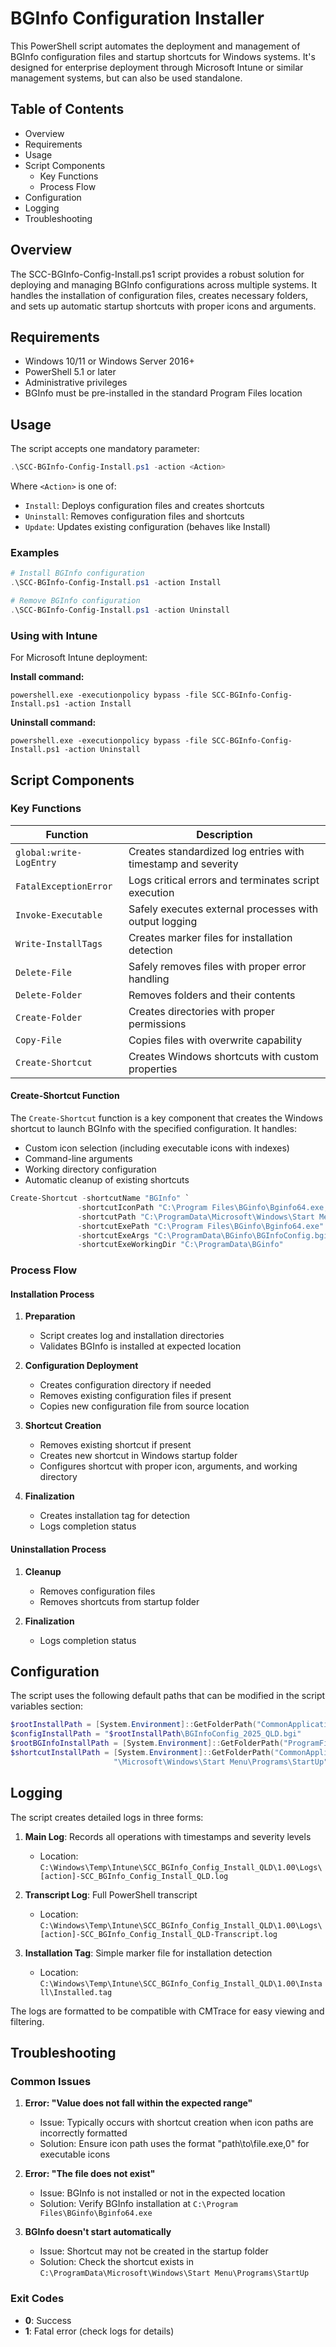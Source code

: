 # BGInfo Configuration Installer

This PowerShell script automates the deployment and management of BGInfo configuration files and startup shortcuts for Windows systems. It's designed for enterprise deployment through Microsoft Intune or similar management systems, but can also be used standalone.

## Table of Contents

- Overview
- Requirements
- Usage
- Script Components
  - Key Functions
  - Process Flow
- Configuration
- Logging
- Troubleshooting

## Overview

The SCC-BGInfo-Config-Install.ps1 script provides a robust solution for deploying and managing BGInfo configurations across multiple systems. It handles the installation of configuration files, creates necessary folders, and sets up automatic startup shortcuts with proper icons and arguments.

## Requirements

- Windows 10/11 or Windows Server 2016+
- PowerShell 5.1 or later
- Administrative privileges
- BGInfo must be pre-installed in the standard Program Files location

## Usage

The script accepts one mandatory parameter:

```powershell
.\SCC-BGInfo-Config-Install.ps1 -action <Action>
```

Where `<Action>` is one of:
- `Install`: Deploys configuration files and creates shortcuts
- `Uninstall`: Removes configuration files and shortcuts
- `Update`: Updates existing configuration (behaves like Install)

### Examples

```powershell
# Install BGInfo configuration
.\SCC-BGInfo-Config-Install.ps1 -action Install

# Remove BGInfo configuration
.\SCC-BGInfo-Config-Install.ps1 -action Uninstall
```

### Using with Intune

For Microsoft Intune deployment:

**Install command:**
```
powershell.exe -executionpolicy bypass -file SCC-BGInfo-Config-Install.ps1 -action Install
```

**Uninstall command:**
```
powershell.exe -executionpolicy bypass -file SCC-BGInfo-Config-Install.ps1 -action Uninstall
```

## Script Components

### Key Functions

| Function | Description |
|----------|-------------|
| `global:write-LogEntry` | Creates standardized log entries with timestamp and severity |
| `FatalExceptionError` | Logs critical errors and terminates script execution |
| `Invoke-Executable` | Safely executes external processes with output logging |
| `Write-InstallTags` | Creates marker files for installation detection |
| `Delete-File` | Safely removes files with proper error handling |
| `Delete-Folder` | Removes folders and their contents |
| `Create-Folder` | Creates directories with proper permissions |
| `Copy-File` | Copies files with overwrite capability |
| `Create-Shortcut` | Creates Windows shortcuts with custom properties |

#### Create-Shortcut Function

The `Create-Shortcut` function is a key component that creates the Windows shortcut to launch BGInfo with the specified configuration. It handles:

- Custom icon selection (including executable icons with indexes)
- Command-line arguments
- Working directory configuration
- Automatic cleanup of existing shortcuts

```powershell
Create-Shortcut -shortcutName "BGInfo" `
               -shortcutIconPath "C:\Program Files\BGinfo\Bginfo64.exe,0" `
               -shortcutPath "C:\ProgramData\Microsoft\Windows\Start Menu\Programs\StartUp" `
               -shortcutExePath "C:\Program Files\BGinfo\Bginfo64.exe" `
               -shortcutExeArgs "C:\ProgramData\BGinfo\BGInfoConfig.bgi /silent /timer:0 /nolicprompt" `
               -shortcutExeWorkingDir "C:\ProgramData\BGinfo"
```

### Process Flow

#### Installation Process

1. **Preparation**
   - Script creates log and installation directories
   - Validates BGInfo is installed at expected location

2. **Configuration Deployment**
   - Creates configuration directory if needed
   - Removes existing configuration files if present
   - Copies new configuration file from source location

3. **Shortcut Creation**
   - Removes existing shortcut if present
   - Creates new shortcut in Windows startup folder
   - Configures shortcut with proper icon, arguments, and working directory

4. **Finalization**
   - Creates installation tag for detection
   - Logs completion status

#### Uninstallation Process

1. **Cleanup**
   - Removes configuration files
   - Removes shortcuts from startup folder

2. **Finalization**
   - Logs completion status

## Configuration

The script uses the following default paths that can be modified in the script variables section:

```powershell
$rootInstallPath = [System.Environment]::GetFolderPath("CommonApplicationData") + "\BGinfo" 
$configInstallPath = "$rootInstallPath\BGInfoConfig_2025_QLD.bgi"
$rootBGInfoInstallPath = [System.Environment]::GetFolderPath("ProgramFiles") + "\BGinfo\Bginfo64.exe"
$shortcutInstallPath = [System.Environment]::GetFolderPath("CommonApplicationData") + 
                       "\Microsoft\Windows\Start Menu\Programs\StartUp"
```

## Logging

The script creates detailed logs in three forms:

1. **Main Log**: Records all operations with timestamps and severity levels
   - Location: `C:\Windows\Temp\Intune\SCC_BGInfo_Config_Install_QLD\1.00\Logs\[action]-SCC_BGInfo_Config_Install_QLD.log`

2. **Transcript Log**: Full PowerShell transcript
   - Location: `C:\Windows\Temp\Intune\SCC_BGInfo_Config_Install_QLD\1.00\Logs\[action]-SCC_BGInfo_Config_Install_QLD-Transcript.log`

3. **Installation Tag**: Simple marker file for installation detection
   - Location: `C:\Windows\Temp\Intune\SCC_BGInfo_Config_Install_QLD\1.00\Install\Installed.tag`

The logs are formatted to be compatible with CMTrace for easy viewing and filtering.

## Troubleshooting

### Common Issues

1. **Error: "Value does not fall within the expected range"**
   - Issue: Typically occurs with shortcut creation when icon paths are incorrectly formatted
   - Solution: Ensure icon path uses the format "path\to\file.exe,0" for executable icons

2. **Error: "The file does not exist"**
   - Issue: BGInfo is not installed or not in the expected location
   - Solution: Verify BGInfo installation at `C:\Program Files\BGinfo\Bginfo64.exe`

3. **BGInfo doesn't start automatically**
   - Issue: Shortcut may not be created in the startup folder
   - Solution: Check the shortcut exists in `C:\ProgramData\Microsoft\Windows\Start Menu\Programs\StartUp`

### Exit Codes

- **0**: Success
- **1**: Fatal error (check logs for details)